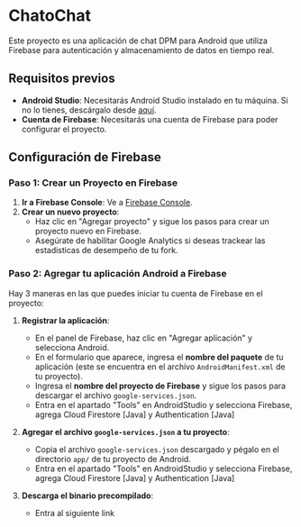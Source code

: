 # ChatoChat

Este proyecto es una aplicación de chat DPM para Android que utiliza Firebase para autenticación y almacenamiento de datos en tiempo real.

## Requisitos previos

- **Android Studio**: Necesitarás Android Studio instalado en tu máquina. Si no lo tienes, descárgalo desde [aquí](https://developer.android.com/studio).
- **Cuenta de Firebase**: Necesitarás una cuenta de Firebase para poder configurar el proyecto.

## Configuración de Firebase

### Paso 1: Crear un Proyecto en Firebase

1. **Ir a Firebase Console**: Ve a [Firebase Console](https://console.firebase.google.com/).
2. **Crear un nuevo proyecto**:
   - Haz clic en "Agregar proyecto" y sigue los pasos para crear un proyecto nuevo en Firebase.
   - Asegúrate de habilitar Google Analytics si deseas trackear las estadisticas de desempeño de tu fork.

### Paso 2: Agregar tu aplicación Android a Firebase
Hay 3 maneras en las que puedes iniciar tu cuenta de Firebase en el proyecto:

1. **Registrar la aplicación**:
   - En el panel de Firebase, haz clic en "Agregar aplicación" y selecciona Android.
   - En el formulario que aparece, ingresa el **nombre del paquete** de tu aplicación (este se encuentra en el archivo `AndroidManifest.xml` de tu proyecto).
   - Ingresa el **nombre del proyecto de Firebase** y sigue los pasos para descargar el archivo `google-services.json`.
   - Entra en el apartado "Tools" en AndroidStudio y selecciona Firebase, agrega Cloud Firestore [Java] y Authentication [Java]

   
2. **Agregar el archivo `google-services.json` a tu proyecto**:
   - Copia el archivo `google-services.json` descargado y pégalo en el directorio `app/` de tu proyecto de Android.
   - Entra en el apartado "Tools" en AndroidStudio y selecciona Firebase, agrega Cloud Firestore [Java] y Authentication [Java]
     
3. **Descarga el binario precompilado**:
   - Entra al siguiente link 
